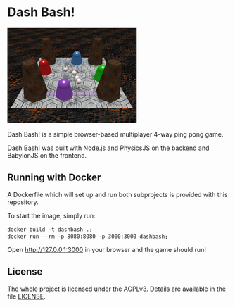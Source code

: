 Dash Bash!
==========

![screenshot](support/screenshot.jpg)

Dash Bash! is a simple browser-based multiplayer 4-way ping pong game.

Dash Bash! was built with Node.js and PhysicsJS on the backend and BabylonJS on the frontend.

Running with Docker
-------------------

A Dockerfile which will set up and run both subprojects is provided with this repository.

To start the image, simply run:

```
docker build -t dashbash .;
docker run --rm -p 8080:8080 -p 3000:3000 dashbash;
```

Open http://127.0.0.1:3000 in your browser and the game should run!

License
-------

The whole project is licensed under the AGPLv3. Details are available in the file [LICENSE](LICENSE).

